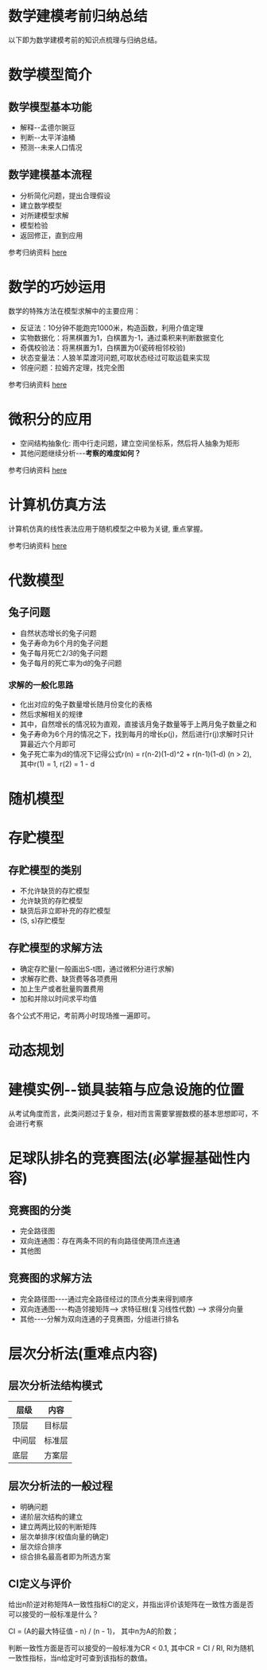 # 数学建模考前归纳总结
以下即为数学建模考前的知识点梳理与归纳总结。
# 数学模型简介
## 数学模型基本功能
- 解释--孟德尔豌豆
- 判断--太平洋油桶
- 预测--未来人口情况
## 数学建模基本流程
- 分析简化问题，提出合理假设
- 建立数学模型
- 对所建模型求解
- 模型检验
- 返回修正，直到应用

参考归纳资料  [here](./introduction.md)
# 数学的巧妙运用
数学的特殊方法在模型求解中的主要应用：

- 反证法：10分钟不能跑完1000米，构造函数，利用介值定理
- 实物数据化：将黑棋置为1，白棋置为-1，通过乘积来判断数据变化
- 奇偶校验法：将黑棋置为1，白棋置为0(瓷砖相邻校验)
- 状态变量法：人狼羊菜渡河问题,可取状态经过可取运载来实现
- 邻座问题：拉姆齐定理，找完全图

参考归纳资料   [here](./数学的巧妙运用.md)

# 微积分的应用
- 空间结构抽象化: 雨中行走问题，建立空间坐标系，然后将人抽象为矩形
- 其他问题继续分析---**考察的难度如何？**

参考归纳资料   [here](./微积分的应用)

# 计算机仿真方法
计算机仿真的线性表法应用于随机模型之中极为关键, 重点掌握。

参考归纳资料  [here](./计算机仿真简介.md)

# 代数模型
## 兔子问题
- 自然状态增长的兔子问题
- 兔子寿命为6个月的兔子问题
- 兔子每月死亡2/3的兔子问题
- 兔子每月的死亡率为d的兔子问题

### 求解的一般化思路
- 化出对应的兔子数量增长随月份变化的表格
- 然后求解相关的规律
- 其中，自然增长的情况较为直观，直接该月兔子数量等于上两月兔子数量之和
- 兔子寿命为6个月的情况之下，找到每月的增长p(j)，然后进行r(j)求解时只计算最近六个月即可
- 兔子死亡率为d的情况下记得公式r(n) = r(n-2)(1-d)^2 + r(n-1)(1-d) (n > 2), 其中r(1) = 1, r(2) = 1 - d



# 随机模型

# 存贮模型
## 存贮模型的类别
- 不允许缺货的存贮模型
- 允许缺货的存贮模型
- 缺货后非立即补充的存贮模型
- (S, s)存贮模型

## 存贮模型的求解方法
- 确定存贮量(一般画出S-t图，通过微积分进行求解)
- 求解存贮费、缺货费等各项费用
- 加上生产或者批量购置费用
- 加和并除以时间求平均值

各个公式不用记，考前两小时现场推一遍即可。

# 动态规划

# 建模实例--锁具装箱与应急设施的位置
从考试角度而言，此类问题过于复杂，相对而言需要掌握数模的基本思想即可，不会进行考察

# 足球队排名的竞赛图法(必掌握基础性内容)
## 竞赛图的分类
- 完全路径图
- 双向连通图：存在两条不同的有向路径使两顶点连通
- 其他图

## 竞赛图的求解方法
- 完全路径图----通过完全路径经过的顶点分类来得到顺序
- 双向连通图----构造邻接矩阵--> 求特征根(复习线性代数) --> 求得分向量
- 其他----分解为双向连通的子竞赛图，分组进行排名


# 层次分析法(重难点内容)
## 层次分析法结构模式
|层级|内容|
|---|---|
|顶层|目标层|
|中间层| 标准层|
| 底层| 方案层|

## 层次分析法的一般过程
- 明确问题
- 递阶层次结构的建立
- 建立两两比较的判断矩阵
- 层次单排序(权值向量的确定)
- 层次综合排序
- 综合排名最高者即为所选方案

## CI定义与评价
给出n阶逆对称矩阵A一致性指标CI的定义，并指出评价该矩阵在一致性方面是否可以接受的一般标准是什么？

CI = (A的最大特征值 - n) / (n - 1)， 其中n为A的阶数；

判断一致性方面是否可以接受的一般标准为CR < 0.1, 其中CR = CI / RI, RI为随机一致性指标，当n给定时可查到该指标的数值。




